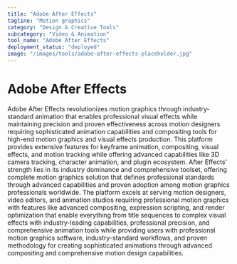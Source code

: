 ```yaml
---
title: "Adobe After Effects"
tagline: "Motion graphics"
category: "Design & Creative Tools"
subcategory: "Video & Animation"
tool_name: "Adobe After Effects"
deployment_status: "deployed"
image: "/images/tools/adobe-after-effects-placeholder.jpg"
---
```


# Adobe After Effects

Adobe After Effects revolutionizes motion graphics through industry-standard animation that enables professional visual effects while maintaining precision and proven effectiveness across motion designers requiring sophisticated animation capabilities and compositing tools for high-end motion graphics and visual effects production. This platform provides extensive features for keyframe animation, compositing, visual effects, and motion tracking while offering advanced capabilities like 3D camera tracking, character animation, and plugin ecosystem. After Effects' strength lies in its industry dominance and comprehensive toolset, offering complete motion graphics solution that defines professional standards through advanced capabilities and proven adoption among motion graphics professionals worldwide. The platform excels at serving motion designers, video editors, and animation studios requiring professional motion graphics with features like advanced compositing, expression scripting, and render optimization that enable everything from title sequences to complex visual effects with industry-leading capabilities, professional precision, and comprehensive animation tools while providing users with professional motion graphics software, industry-standard workflows, and proven methodology for creating sophisticated animations through advanced compositing and comprehensive motion design capabilities.